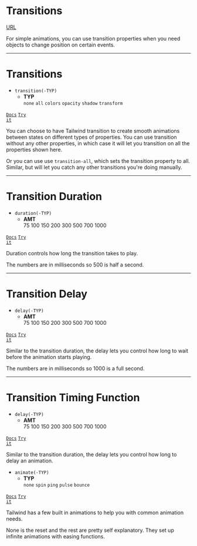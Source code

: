 <!-- .slide: data-state="layout-title" class="bg-dark"-->

# Transitions

<div class="slide-link"><a href="URL"><i class="fab fa-slideshare"></i> URL</a></div>

> >

For simple animations, you can use transition properties when you need objects to change position on certain events.

---

# Transitions


- `transition(-TYP)`
  - **TYP**<br>
  `none` `all` `colors` `opacity` `shadow` `transform`

<a href="https://tailwindcss.com/docs/transition-property" target="_blank"><code class="code-exciting">Docs</code></a> <a href="https://codepen.io/planetoftheweb/pen/YzGQrqq?editors=1000" target="_blank"><code class="code-royal">Try it</code></a>

> >

You can choose to have Tailwind transition to create smooth animations between states on different types of properties. You can use transition without any other properties, in which case it will let you transition on all the properties shown here.

Or you can use use `transition-all`, which sets the transition property to all. Similar, but will let you catch any other transitions you're doing manually.


---

# Transition Duration

- `duration(-TYP)`
  - **AMT**<br>
  75 100 150 200 300 500 700 1000

<a href="https://tailwindcss.com/docs/transition-duration" target="_blank"><code class="code-exciting">Docs</code></a> <a href="https://codepen.io/planetoftheweb/pen/zYKzEaY?editors=1000" target="_blank"><code class="code-royal">Try it</code></a>

> >

Duration controls how long the transition takes to play. 

The numbers are in milliseconds so 500 is half a second.

---

# Transition Delay

- `delay(-TYP)`
  - **AMT**<br>
  75 100 150 200 300 500 700 1000

<a href="https://tailwindcss.com/docs/transition-delay" target="_blank"><code class="code-exciting">Docs</code></a> <a href="https://codepen.io/planetoftheweb/pen/qBajVxV?editors=1000" target="_blank"><code class="code-royal">Try it</code></a>

> >

Similar to the transition duration, the delay lets you control how long to wait before the animation starts playing.

The numbers are in milliseconds so 1000 is a full second.

---

# Transition Timing Function

- `delay(-TYP)`
  - **AMT**<br>
  75 100 150 200 300 500 700 1000

<a href="https://tailwindcss.com/docs/transition-timing-function" target="_blank"><code class="code-exciting">Docs</code></a> <a href="https://codepen.io/planetoftheweb/pen/ZEpyaPe?editors=1000" target="_blank"><code class="code-royal">Try it</code></a>

> >

Similar to the transition duration, the delay lets you control how long to delay an animation.



- `animate(-TYP)`
  - **TYP**<br>
  `none` `spin` `ping` `pulse` `bounce`

<a href="https://tailwindcss.com/docs/animation" target="_blank"><code class="code-exciting">Docs</code></a> <a href="https://codepen.io/planetoftheweb/pen/ExgXvmp" target="_blank"><code class="code-royal">Try it</code></a>

> >

Tailwind has a few built in animations to help you with common animation needs.

None is the reset and the rest are pretty self explanatory. They set up infinite animations with easing functions. 